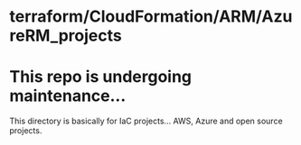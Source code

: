 # terraform/CloudFormation/ARM/AzureRM_projects
# This repo is undergoing maintenance...
This directory is basically for IaC projects... AWS, Azure and open source projects.
